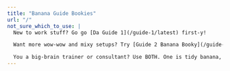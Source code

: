 ```yaml
---
title: "Banana Guide Bookies"
url: "/"
not_sure_which_to_use: |
  New to work stuff? Go go [Da Guide 1](/guide-1/latest) first-y!

  Want more wow-wow and mixy setups? Try [Guide 2 Banana Booky](/guide-2/latest).

  You a big-brain trainer or consultant? Use BOTH. One is tidy banana, other is juicy banana!
---
```

